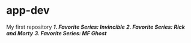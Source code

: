 # app-dev
My first repository
***1. Favorite Series: Invincible***
***2. Favorite Series: Rick and Morty***
***3. Favorite Series: MF Ghost***
